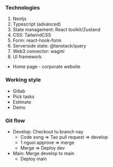 ### Technologies

1. Nextjs
2. Typescript (advanced)
3. State management: React toolkit/Zustand
4. CSS: TailwindCSS
5. Form: react-hook-form
6. Serverside state: @tanstack/query
7. Web3 connector: wagmi
8. UI framework

- Home page - corporate website

### Working style

- Gitlab
- Pick tasks
- Estimate
- Demo

### Git flow

- Develop: Checkout tu branch nay
  - Code xong => Tao pull request => develop
  - 1 nguoi approve => merge
  - Merge => Deploy dev
- Main: Merge develop to main
  - Deploy main

